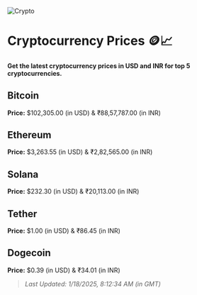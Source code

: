 
![Crypto](https://www.techguide.com.au/wp-content/uploads/2020/11/crypto3.jpeg)

# Cryptocurrency Prices 🪙📈

#### Get the latest cryptocurrency prices in USD and INR for top 5 cryptocurrencies.

## Bitcoin

**Price:** $102,305.00 (in USD) & ₹88,57,787.00 (in INR)

## Ethereum

**Price:** $3,263.55 (in USD) & ₹2,82,565.00 (in INR)

## Solana

**Price:** $232.30 (in USD) & ₹20,113.00 (in INR)

## Tether

**Price:** $1.00 (in USD) & ₹86.45 (in INR)

## Dogecoin

**Price:** $0.39 (in USD) & ₹34.01 (in INR)

> _Last Updated: 1/18/2025, 8:12:34 AM (in GMT)_
